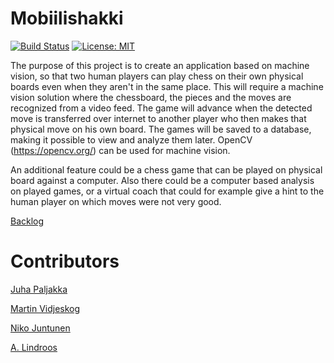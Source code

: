 # Mobiilishakki 
[![Build Status](https://travis-ci.org/Mobiilishakki/Mobiilishakki.svg?branch=master)](https://travis-ci.org/Mobiilishakki/Mobiilishakki)
[![License: MIT](https://img.shields.io/badge/License-MIT-yellow.svg)](https://github.com/Mobiilishakki/Mobiilishakki/blob/master/LICENSE)

The purpose of this project is to create an application based on machine vision, so that two human players can play chess on their own physical boards even when they aren't in the same place. This will require a machine vision solution where the chessboard, the pieces and the moves are recognized from a video feed. The game will advance when the detected move is transferred over internet to another player who then makes that physical move on his own board. The games will be saved to a database, making it possible to view and analyze them later. OpenCV (https://opencv.org/) can be used for machine vision.

An additional feature could be a chess game that can be played on physical board against a computer. Also there could be a computer based analysis on played games, or a virtual coach that could for example give a hint to the human player on which moves were not very good.

[Backlog](https://docs.google.com/spreadsheets/d/1zG-0s1h2mIXxn2nuR7uvuNg6FT7avz7rtKZj1EuxpaE/edit#gid=1)


# Contributors

[Juha Paljakka](https://github.com/jpaljakk)

[Martin Vidjeskog](https://github.com/mevid93)

[Niko Juntunen](https://github.com/nakkekakke)

[A. Lindroos](https://github.com/ALindroos)

